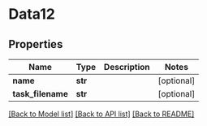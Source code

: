 # Data12

## Properties
Name | Type | Description | Notes
------------ | ------------- | ------------- | -------------
**name** | **str** |  | [optional] 
**task_filename** | **str** |  | [optional] 

[[Back to Model list]](../README.md#documentation-for-models) [[Back to API list]](../README.md#documentation-for-api-endpoints) [[Back to README]](../README.md)


